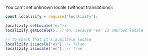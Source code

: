 You can't set unknown locale (without translations):

```javascript
const localizify = require('localizify');

localizify.setLocale('es');
localizify.getLocale(); // en, because 'es' is unknown locale

// to check that it's available locale
localizify.isLocale('es'); // false
localizify.isLocale('en'); // true
```
